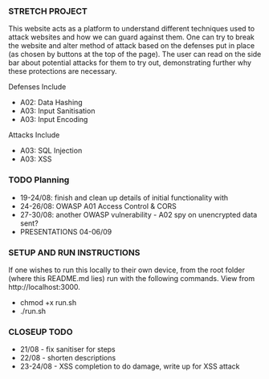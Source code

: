 ### STRETCH PROJECT
This website acts as a platform to understand different techniques used to attack websites and how we can guard against them. One can try to break the website and alter method of attack based on the defenses put in place (as chosen by buttons at the top of the page). The user can read on the side bar about potential attacks for them to try out, demonstrating further why these protections are necessary. 

Defenses Include
- A02: Data Hashing
- A03: Input Sanitisation
- A03: Input Encoding

Attacks Include
- A03: SQL Injection
- A03: XSS

### TODO Planning
- 19-24/08: finish and clean up details of initial functionality with 
- 24-26/08: OWASP A01 Access Control & CORS
- 27-30/08: another OWASP vulnerability - A02 spy on unencrypted data sent?
- PRESENTATIONS 04-06/09

### SETUP AND RUN INSTRUCTIONS
If one wishes to run this locally to their own device, from the root folder (where this README.md lies) run with the following commands. View from http://localhost:3000.
- chmod +x run.sh
- ./run.sh

### CLOSEUP TODO
- 21/08 - fix sanitiser for steps
- 22/08 - shorten descriptions
- 23-24/08 - XSS completion to do damage, write up for XSS attack
